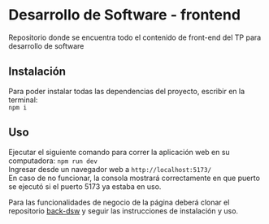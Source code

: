 # Desarrollo de Software - frontend

Repositorio donde se encuentra todo el contenido de front-end del TP para desarrollo de software

## Instalación
Para poder instalar todas las dependencias del proyecto, escribir en la terminal: <br>
`npm i`

## Uso
Ejecutar el siguiente comando para correr la aplicación web en su computadora:
`npm run dev` <br>
Ingresar desde un navegador web a
`http://localhost:5173/` <br>
En caso de no funcionar, la consola mostrará correctamente en que puerto se ejecutó si el puerto 5173 ya estaba en uso.

Para las funcionalidades de negocio de la página deberá clonar el repositorio [back-dsw](https://github.com/ConstanFinelli/back-dsw) y seguir las instrucciones de instalación y uso.
